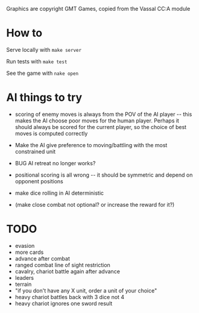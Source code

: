 
Graphics are copyright GMT Games, copied from the Vassal CC:A module

# How to

Serve locally with `make server`

Run tests with `make test`

See the game with `nake open`

# AI things to try

- scoring of enemy moves is always from the POV of the AI player -- this makes the AI choose poor moves for the human player.  Perhaps it should always be scored for the current player, so the choice of best moves is computed correctly

- Make the AI give preference to moving/battling with the most constrained unit

- BUG AI retreat no longer works?
- positional scoring is all wrong -- it should be symmetric and depend on opponent positions
- make dice rolling in AI deterministic
- (make close combat not optional?  or increase the reward for it?)

# TODO


- evasion
- more cards
- advance after combat
- ranged combat line of sight restriction
- cavalry, chariot battle again after advance
- leaders
- terrain
- "if you don't have any X unit, order a unit of your choice"
- heavy chariot battles back with 3 dice not 4
- heavy chariot ignores one sword result


